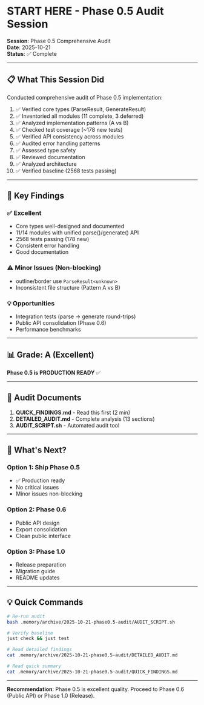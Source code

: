 # START HERE - Phase 0.5 Audit Session

**Session**: Phase 0.5 Comprehensive Audit  
**Date**: 2025-10-21  
**Status**: ✅ Complete

---

## 📋 What This Session Did

Conducted comprehensive audit of Phase 0.5 implementation:

1. ✅ Verified core types (ParseResult, GenerateResult)
2. ✅ Inventoried all modules (11 complete, 3 deferred)
3. ✅ Analyzed implementation patterns (A vs B)
4. ✅ Checked test coverage (~178 new tests)
5. ✅ Verified API consistency across modules
6. ✅ Audited error handling patterns
7. ✅ Assessed type safety
8. ✅ Reviewed documentation
9. ✅ Analyzed architecture
10. ✅ Verified baseline (2568 tests passing)

---

## 🎯 Key Findings

### ✅ Excellent
- Core types well-designed and documented
- 11/14 modules with unified parse()/generate() API
- 2568 tests passing (178 new)
- Consistent error handling
- Good documentation

### ⚠️ Minor Issues (Non-blocking)
- outline/border use `ParseResult<unknown>`
- Inconsistent file structure (Pattern A vs B)

### 💡 Opportunities
- Integration tests (parse → generate round-trips)
- Public API consolidation (Phase 0.6)
- Performance benchmarks

---

## 📊 Grade: **A (Excellent)**

**Phase 0.5 is PRODUCTION READY** ✅

---

## 📁 Audit Documents

1. **QUICK_FINDINGS.md** - Read this first (2 min)
2. **DETAILED_AUDIT.md** - Complete analysis (13 sections)
3. **AUDIT_SCRIPT.sh** - Automated audit tool

---

## 🚀 What's Next?

### Option 1: Ship Phase 0.5
- ✅ Production ready
- No critical issues
- Minor issues non-blocking

### Option 2: Phase 0.6
- Public API design
- Export consolidation
- Clean public interface

### Option 3: Phase 1.0
- Release preparation
- Migration guide
- README updates

---

## 💡 Quick Commands

```bash
# Re-run audit
bash .memory/archive/2025-10-21-phase0.5-audit/AUDIT_SCRIPT.sh

# Verify baseline
just check && just test

# Read detailed findings
cat .memory/archive/2025-10-21-phase0.5-audit/DETAILED_AUDIT.md

# Read quick summary
cat .memory/archive/2025-10-21-phase0.5-audit/QUICK_FINDINGS.md
```

---

**Recommendation**: Phase 0.5 is excellent quality. Proceed to Phase 0.6 (Public API) or Phase 1.0 (Release).


